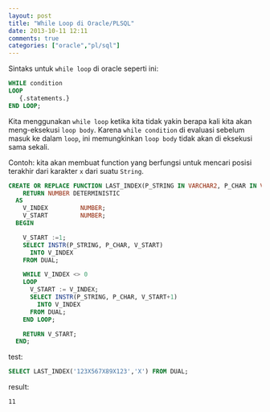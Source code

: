 ```yaml
---
layout: post
title: "While Loop di Oracle/PLSQL"
date: 2013-10-11 12:11
comments: true
categories: ["oracle","pl/sql"]
---
```


Sintaks untuk `while loop` di oracle seperti ini:

```sql
WHILE condition
LOOP
   {.statements.}
END LOOP;
```

Kita menggunakan `while loop` ketika kita tidak yakin berapa kali kita akan meng-eksekusi `loop body`. Karena `while condition` di evaluasi sebelum masuk ke dalam `loop`, ini memungkinkan `loop body` tidak akan di eksekusi sama sekali.

Contoh: kita akan membuat function yang berfungsi untuk mencari posisi terakhir dari karakter `x` dari suatu `String`.

```sql
CREATE OR REPLACE FUNCTION LAST_INDEX(P_STRING IN VARCHAR2, P_CHAR IN VARCHAR2)
    RETURN NUMBER DETERMINISTIC
  AS
    V_INDEX         NUMBER;
    V_START         NUMBER;
  BEGIN

    V_START :=1;
    SELECT INSTR(P_STRING, P_CHAR, V_START) 
      INTO V_INDEX
    FROM DUAL;

    WHILE V_INDEX <> 0
    LOOP
      V_START := V_INDEX;
      SELECT INSTR(P_STRING, P_CHAR, V_START+1) 
        INTO V_INDEX
      FROM DUAL;      
    END LOOP;

    RETURN V_START;
  END;
```

test:

```sql
SELECT LAST_INDEX('123X567X89X123','X') FROM DUAL;
```

result:

```
11
```
